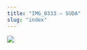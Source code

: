 ```yaml
---
title: "IMG_0333 – SUDA"
slug: "index"
---
```


[![](/wp-content/IMG_0333-225x300.jpg)](/wp-content/IMG_0333.jpg)